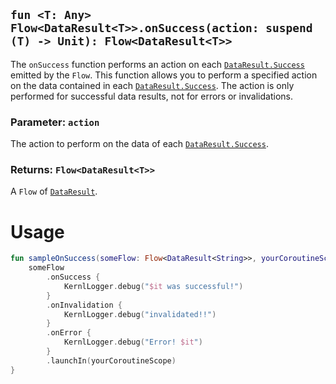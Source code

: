 
## `fun <T: Any> Flow<DataResult<T>>.onSuccess(action: suspend (T) -> Unit): Flow<DataResult<T>>`

The `onSuccess` function performs an action on each [`DataResult.Success`](../DATA_RESULT.md) emitted by the `Flow`. This 
function allows you to perform a specified action on the data contained in each [`DataResult.Success`](../DATA_RESULT.md). 
The action is only performed for successful data results, not for errors or invalidations.

### Parameter: `action`
The action to perform on the data of each [`DataResult.Success`](../DATA_RESULT.md).

### Returns: `Flow<DataResult<T>>`
A `Flow` of [`DataResult`](../DATA_RESULT.md).

# Usage
```kotlin
fun sampleOnSuccess(someFlow: Flow<DataResult<String>>, yourCoroutineScope: CoroutineScope) {
    someFlow
        .onSuccess {
            KernlLogger.debug("$it was successful!")
        }
        .onInvalidation {
            KernlLogger.debug("invalidated!!")
        }
        .onError {
            KernlLogger.debug("Error! $it")
        }
        .launchIn(yourCoroutineScope)
}